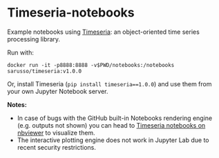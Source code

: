 # Timeseria-notebooks
Example notebooks using [Timeseria](https://github.com/sarusso/Timeseria): an object-oriented time series processing library.

Run with:

    docker run -it -p8888:8888 -v$PWD/notebooks:/notebooks sarusso/timeseria:v1.0.0


Or, install Timeseria (`pip install timeseria==1.0.0`) and use them from your own Jupyter Notebook server.

**Notes:**

- In case of bugs with the GitHub built-in Notebooks rendering engine (e.g. outputs not shown) you can head to [Timeseria notebooks on nbviewer](https://nbviewer.org/github/sarusso/Timeseria-notebooks/tree/master/notebooks/) to visualize them.
- The interactive plotting engine does not work in Jupyter Lab due to recent security restrictions.
